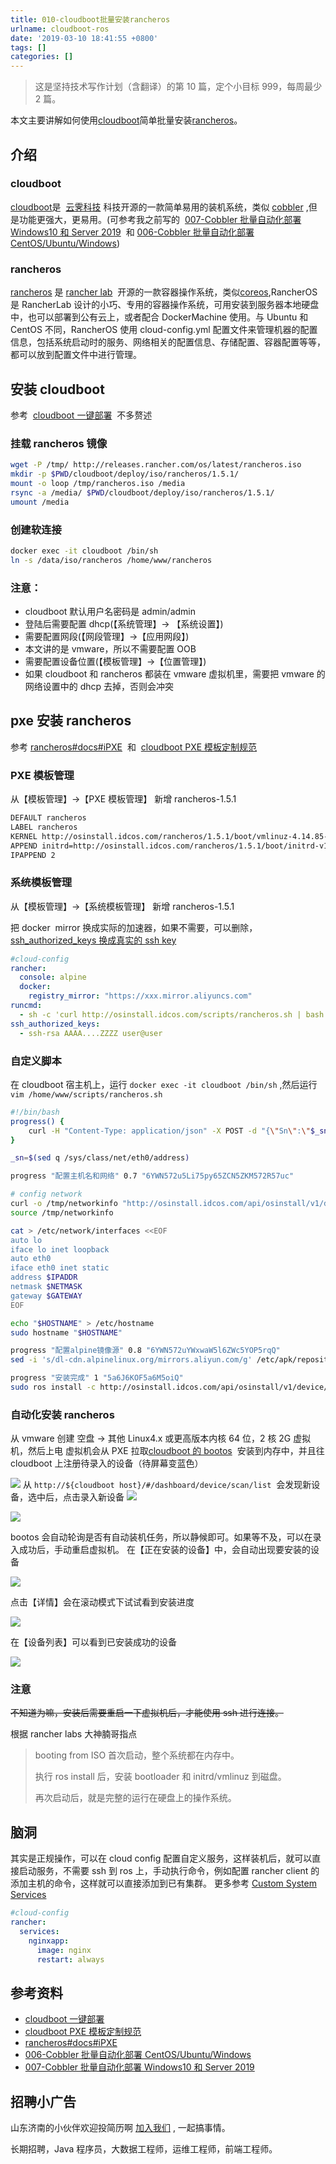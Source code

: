 ```yaml
---
title: 010-cloudboot批量安装rancheros
urlname: cloudboot-ros
date: '2019-03-10 18:41:55 +0800'
tags: []
categories: []
---
```


> 这是坚持技术写作计划（含翻译）的第 10 篇，定个小目标 999，每周最少 2 篇。

本文主要讲解如何使用[cloudboot](http://www.idcos.com/opensource/cloudboot-open-source)简单批量安装[rancheros](https://rancher.com/rancher-os/)。

## 介绍

### cloudboot

[cloudboot](http://www.idcos.com/opensource/cloudboot-open-source)是  [云霁科技](http://www.idcos.com/) 科技开源的一款简单易用的装机系统，类似 [cobbler](http://cobbler.github.io) ,但是功能更强大，更易用。(可参考我之前写的  [007-Cobbler 批量自动化部署 Windows10 和 Server 2019](https://juejin.im/post/5c748b2af265da2d9262ed0f)  和 [006-Cobbler 批量自动化部署 CentOS/Ubuntu/Windows](https://juejin.im/post/5c748ae2f265da2d84108d71))

### rancheros

[rancheros](https://rancher.com/rancher-os/) 是 [rancher lab](https://rancher.com)  开源的一款容器操作系统，类似[coreos](https://coreos.com/),RancherOS 是 RancherLab 设计的小巧、专用的容器操作系统，可用安装到服务器本地硬盘中，也可以部署到公有云上，或者配合 DockerMachine 使用。与 Ubuntu 和 CentOS 不同，RancherOS 使用 cloud-config.yml 配置文件来管理机器的配置信息，包括系统启动时的服务、网络相关的配置信息、存储配置、容器配置等等，都可以放到配置文件中进行管理。

## 安装 cloudboot

参考  [cloudboot 一键部署](http://idcos.github.io/osinstall-doc/environment/%E4%B8%80%E9%94%AE%E9%83%A8%E7%BD%B2.html)  不多赘述

### 挂载 rancheros 镜像

```bash
wget -P /tmp/ http://releases.rancher.com/os/latest/rancheros.iso
mkdir -p $PWD/cloudboot/deploy/iso/rancheros/1.5.1/
mount -o loop /tmp/rancheros.iso /media
rsync -a /media/ $PWD/cloudboot/deploy/iso/rancheros/1.5.1/
umount /media
```

### 创建软连接

```bash
docker exec -it cloudboot /bin/sh
ln -s /data/iso/rancheros /home/www/rancheros
```

### 注意：

- cloudboot 默认用户名密码是 admin/admin
- 登陆后需要配置 dhcp(【系统管理】-> 【系统设置】)
- 需要配置网段(【网段管理】->【应用网段】)
- 本文讲的是 vmware，所以不需要配置 OOB
- 需要配置设备位置(【模板管理】->【位置管理】)
- 如果 cloudboot 和 rancheros 都装在 vmware 虚拟机里，需要把 vmware 的网络设置中的 dhcp 去掉，否则会冲突

## pxe 安装 rancheros

参考 [rancheros#docs#iPXE](https://rancher.com/docs/os/v1.x/en/installation/running-rancheros/server/pxe/)  和  [cloudboot PXE 模板定制规范](http://idcos.github.io/osinstall-doc/os/PXE%E6%A8%A1%E6%9D%BF%E5%AE%9A%E5%88%B6%E8%A7%84%E8%8C%83.html)

### PXE 模板管理

从【模板管理】->【PXE 模板管理】 新增 rancheros-1.5.1

```bash
DEFAULT rancheros
LABEL rancheros
KERNEL http://osinstall.idcos.com/rancheros/1.5.1/boot/vmlinuz-4.14.85-rancher
APPEND initrd=http://osinstall.idcos.com/rancheros/1.5.1/boot/initrd-v1.5.1  rancher.cloud_init.datasources=[url:http://osinstall.idcos.com/api/osinstall/v1/device/getSystemBySn?sn={sn}] rancher.autologin=tty1 rancher.autologin=ttyS0 rancher.autologin=ttyS1 rancher.autologin=ttyS1 console=tty1 console=ttyS0 console=ttyS1 printk.devkmsg=on panic=10
IPAPPEND 2
```

### 系统模板管理

从【模板管理】->【系统模板管理】 新增 rancheros-1.5.1

把 docker  mirror 换成实际的加速器，如果不需要，可以删除，[ssh_authorized_keys 换成真实的 ssh key](https://rancher.com/docs/os/v1.x/en/installation/configuration/ssh-keys/)

```yaml
#cloud-config
rancher:
  console: alpine
  docker:
    registry_mirror: "https://xxx.mirror.aliyuncs.com"
runcmd:
  - sh -c 'curl http://osinstall.idcos.com/scripts/rancheros.sh | bash'
ssh_authorized_keys:
  - ssh-rsa AAAA....ZZZZ user@user
```

### 自定义脚本

在 cloudboot 宿主机上，运行 `docker exec -it cloudboot /bin/sh` ,然后运行 `vim /home/www/scripts/rancheros.sh`

```bash
#!/bin/bash
progress() {
    curl -H "Content-Type: application/json" -X POST -d "{\"Sn\":\"$_sn\",\"Title\":\"$1\",\"InstallProgress\":$2,\"InstallLog\":\"$3\"}" http://osinstall.idcos.com/api/osinstall/v1/report/deviceInstallInfo
}

_sn=$(sed q /sys/class/net/eth0/address)

progress "配置主机名和网络" 0.7 "6YWN572u5Li75py65ZCN5ZKM572R57uc"

# config network
curl -o /tmp/networkinfo "http://osinstall.idcos.com/api/osinstall/v1/device/getNetworkBySn?sn=${_sn}&type=raw"
source /tmp/networkinfo

cat > /etc/network/interfaces <<EOF
auto lo
iface lo inet loopback
auto eth0
iface eth0 inet static
address $IPADDR
netmask $NETMASK
gateway $GATEWAY
EOF

echo "$HOSTNAME" > /etc/hostname
sudo hostname "$HOSTNAME"

progress "配置alpine镜像源" 0.8 "6YWN572uYWxwaW5l6ZWc5YOP5rqQ"
sed -i 's/dl-cdn.alpinelinux.org/mirrors.aliyun.com/g' /etc/apk/repositories

progress "安装完成" 1 "5a6J6KOF5a6M5oiQ"
sudo ros install -c http://osinstall.idcos.com/api/osinstall/v1/device/getSystemBySn?sn=$_sn" -d /dev/sda -f
```

### 自动化安装 rancheros

从 vmware 创建 空盘 -> 其他 Linux4.x 或更高版本内核 64 位，2 核 2G 虚拟机，然后上电
虚拟机会从 PXE 拉取[cloudboot 的 bootos](http://idcos.github.io/osinstall-doc/bootos/)  安装到内存中，并且往 cloudboot 上注册待录入的设备（待屏幕变蓝色）

![](https://cdn.nlark.com/yuque/0/2019/png/226273/1552641079937-7895b3bf-3100-47c6-9d89-d1069a5a420c.png#align=left&display=inline&height=400&originHeight=400&originWidth=720&size=0&status=done&width=720)
从 `http://${cloudboot host}/#/dashboard/device/scan/list`  会发现新设备，选中后，点击录入新设备
![](https://cdn.nlark.com/yuque/0/2019/png/226273/1552641079846-e0a498fc-7070-40b2-b67b-b4dc3c16b04d.png#align=left&display=inline&height=321&originHeight=321&originWidth=691&size=0&status=done&width=691)

![](https://cdn.nlark.com/yuque/0/2019/png/226273/1552641079934-c5031ae9-b299-4b91-bcde-90d607704755.png#align=left&display=inline&height=222&originHeight=379&originWidth=1276&size=0&status=done&width=746)

bootos 会自动轮询是否有自动装机任务，所以静候即可。如果等不及，可以在录入成功后，手动重启虚拟机。
在【正在安装的设备】中，会自动出现要安装的设备

![](https://cdn.nlark.com/yuque/0/2019/png/226273/1552641079912-f3e907b7-188d-4b82-aeff-1e577a4aba40.png#align=left&display=inline&height=98&originHeight=236&originWidth=1801&size=0&status=done&width=746)

点击【详情】会在滚动模式下试试看到安装进度

![](https://cdn.nlark.com/yuque/0/2019/png/226273/1552641079852-3baec0a2-0627-4fe9-8233-0459d3e5c20d.png#align=left&display=inline&height=157&originHeight=157&originWidth=440&size=0&status=done&width=440)

在【设备列表】可以看到已安装成功的设备

![](https://cdn.nlark.com/yuque/0/2019/png/226273/1552641079889-990adf01-3db1-4cd2-9791-4fc4d6b36e57.png#align=left&display=inline&height=72&originHeight=176&originWidth=1826&size=0&status=done&width=746)

### 注意

~~不知道为嘛，安装后需要重启一下虚拟机后，才能使用 ssh 进行连接。~~

根据 rancher labs 大神腩哥指点

> booting from ISO 首次启动，整个系统都在内存中。
>
> 执行 ros install 后，安装 bootloader 和 initrd/vmlinuz 到磁盘。
>
> 再次启动后，就是完整的运行在硬盘上的操作系统。

## 脑洞

其实是正规操作，可以在 cloud config 配置自定义服务，这样装机后，就可以直接启动服务，不需要 ssh 到 ros 上，手动执行命令，例如配置 rancher client 的添加主机的命令，这样就可以直接添加到已有集群。 更多参考 [Custom System Services](https://rancher.com/docs/os/v1.x/en/installation/system-services/custom-system-services/)

```yaml
#cloud-config
rancher:
  services:
    nginxapp:
      image: nginx
      restart: always
```

## 参考资料

- [cloudboot 一键部署](http://idcos.github.io/osinstall-doc/environment/%E4%B8%80%E9%94%AE%E9%83%A8%E7%BD%B2.html)
- [cloudboot PXE 模板定制规范](http://idcos.github.io/osinstall-doc/os/PXE%E6%A8%A1%E6%9D%BF%E5%AE%9A%E5%88%B6%E8%A7%84%E8%8C%83.html)
- [rancheros#docs#iPXE](https://rancher.com/docs/os/v1.x/en/installation/running-rancheros/server/pxe/)
- [006-Cobbler 批量自动化部署 CentOS/Ubuntu/Windows](https://juejin.im/post/5c748ae2f265da2d84108d71)
- [007-Cobbler 批量自动化部署 Windows10 和 Server 2019](https://juejin.im/post/5c748b2af265da2d9262ed0f)

## 招聘小广告

山东济南的小伙伴欢迎投简历啊 [加入我们](https://www.shunnengnet.com/index.php/Home/Contact/join.html) , 一起搞事情。

长期招聘，Java 程序员，大数据工程师，运维工程师，前端工程师。
